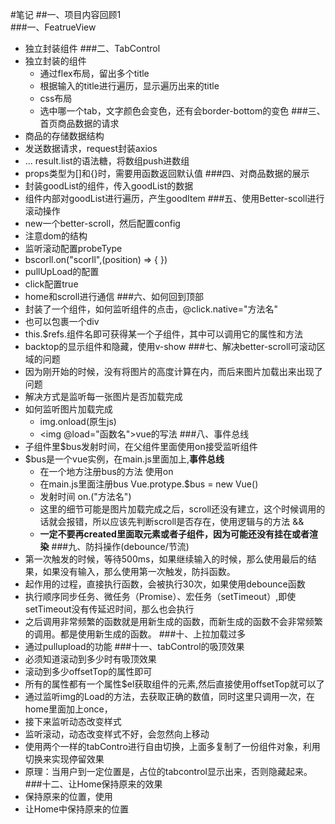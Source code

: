 #笔记
##一、项目内容回顾1  
###一、FeatrueView
+ 独立封装组件
###二、TabControl
+ 独立封装的组件
    + 通过flex布局，留出多个title
    + 根据输入的title进行遍历，显示遍历出来的title
    + css布局
    + 选中哪一个tab，文字颜色会变色，还有会border-bottom的变色
###三、首页商品数据的请求
+ 商品的存储数据结构
+ 发送数据请求，request封装axios
+ ... result.list的语法糖，将数组push进数组
+ props类型为[]和{}时，需要用函数返回默认值
###四、对商品数据的展示
+ 封装goodList的组件，传入goodList的数据
+ 组件内部对goodList进行遍历，产生goodItem
###五、使用Better-scoll进行滚动操作
+ new一个better-scroll，然后配置config
+ 注意dom的结构
+ 监听滚动配置probeType
+ bscorll.on("scorll",(position) => { })
+ pullUpLoad的配置
+ click配置true
+ home和scroll进行通信
###六、如何回到顶部
+ 封装了一个组件，如何监听组件的点击，@click.native="方法名"
+ 也可以包裹一个div
+ this.$refs.组件名即可获得某一个子组件，其中可以调用它的属性和方法
+ backtop的显示组件和隐藏，使用v-show
###七、解决better-scroll可滚动区域的问题
+ 因为刚开始的时候，没有将图片的高度计算在内，而后来图片加载出来出现了问题
+ 解决方式是监听每一张图片是否加载完成
+ 如何监听图片加载完成
    + img.onload(原生js)
    + <img @load="函数名">vue的写法
###八、事件总线
+ 子组件里$bus发射时间，在父组件里面使用on接受监听组件
+ $bus是一个vue实例，在main.js里面加上,**事件总线**
    + 在一个地方注册bus的方法 使用on
    + 在main.js里面注册bus Vue.protype.$bus = new Vue()
    + 发射时间 on.("方法名")
    + 这里的细节可能是图片加载完成之后，scroll还没有建立，这个时候调用的话就会报错，所以应该先判断scroll是否存在，使用逻辑与的方法 &&
    +  **一定不要再created里面取元素或者子组件，因为可能还没有挂在或者渲染**
###九、防抖操作(debounce/节流)
+ 第一次触发的时候，等待500ms，如果继续输入的时候，那么使用最后的结果，如果没有输入，那么使用第一次触发，防抖函数。
+ 起作用的过程，直接执行函数，会被执行30次，如果使用debounce函数
+ 执行顺序同步任务、微任务（Promise）、宏任务（setTimeout）,即使setTimeout没有传延迟时间，那么也会执行
+ 之后调用非常频繁的函数就是用新生成的函数，而新生成的函数不会非常频繁的调用。都是使用新生成的函数。
###十、上拉加载过多
+ 通过pullupload的功能
###十一、tabControl的吸顶效果
+ 必须知道滚动到多少时有吸顶效果
+ 滚动到多少offsetTop的属性即可
+ 所有的属性都有一个属性$el获取组件的元素,然后直接使用offsetTop就可以了
+ 通过监听img的Load的方法，去获取正确的数值，同时这里只调用一次，在home里面加上once，
+ 接下来监听动态改变样式
+ 监听滚动，动态改变样式不好，会忽然向上移动
+ 使用两个一样的tabContro进行自由切换，上面多复制了一份组件对象，利用切换来实现停留效果
+ 原理：当用户到一定位置是，占位的tabcontrol显示出来，否则隐藏起来。
###十二、让Home保持原来的效果
+ 保持原来的位置，使用<keep-alive></keep-alive>
+ 让Home中保持原来的位置



